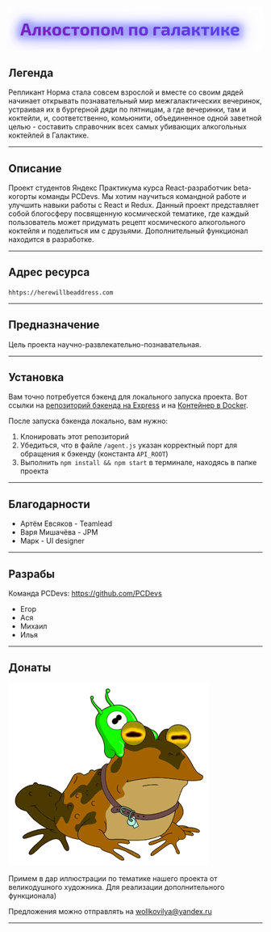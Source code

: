 ![pcdev logo](/src/images/header/logo.svg)

## Легенда
Репликант Норма стала совсем взрослой и вместе со своим дядей начинает открывать познавательный мир межгалактических вечеринок, устраивая их в бургерной дяди по пятницам, а где вечеринки, там и коктейли, и, соответственно, комьюнити, объединенное одной заветной целью - составить справочник всех самых убивающих алкогольных коктейлей в Галактике.

---

## Описание

Проект студентов Яндекс Практикума курса React-разработчик beta-когорты команды PCDevs.
Мы хотим научиться командной работе и улучшить навыки работы с React и Redux.
Данный проект представляет собой блогосферу посвященную космической тематике, где каждый пользователь может придумать рецепт космического алкогольного коктейля и поделиться им с друзьями.
Дополнительный функционал находится в разработке.

---

## Адрес ресурса

`hhtps://herewillbeaddress.com`

---

## Предназначение

Цель проекта научно-развлекательно-познавательная.

---

## Установка

Вам точно потребуется бэкенд для локального запуска проекта. Вот ссылки на [репозиторий бэкенда на Express](https://github.com/gothinkster/node-express-realworld-example-app) и на [Контейнер в Docker](https://github.com/Yandex-Practicum/react-project-kitchen-backend).

После запуска бэкенда локально, вам нужно:

1. Клонировать этот репозиторий
2. Убедиться, что в файле `/agent.js` указан корректный порт для обращения к бэкенду (константа `API_ROOT`)
3. Выполнить `npm install && npm start` в терминале, находясь в папке проекта

---

## Благодарности

- Артём Евсяков - Teamlead
- Варя Мишачёва - JPM
- Марк - UI designer

---

## Разрабы

Команда PCDevs: https://github.com/PCDevs
+ Егор 
+ Ася
+ Михаил
+ Илья 

---

## Донаты

![GIF demo](/src/images/brain-slug.gif)

Примем в дар иллюстрации по тематике нашего проекта от великодушного художника. Для реализации дополнительного функционала)

Предложения можно отправлять на wollkovilya@yandex.ru

---
